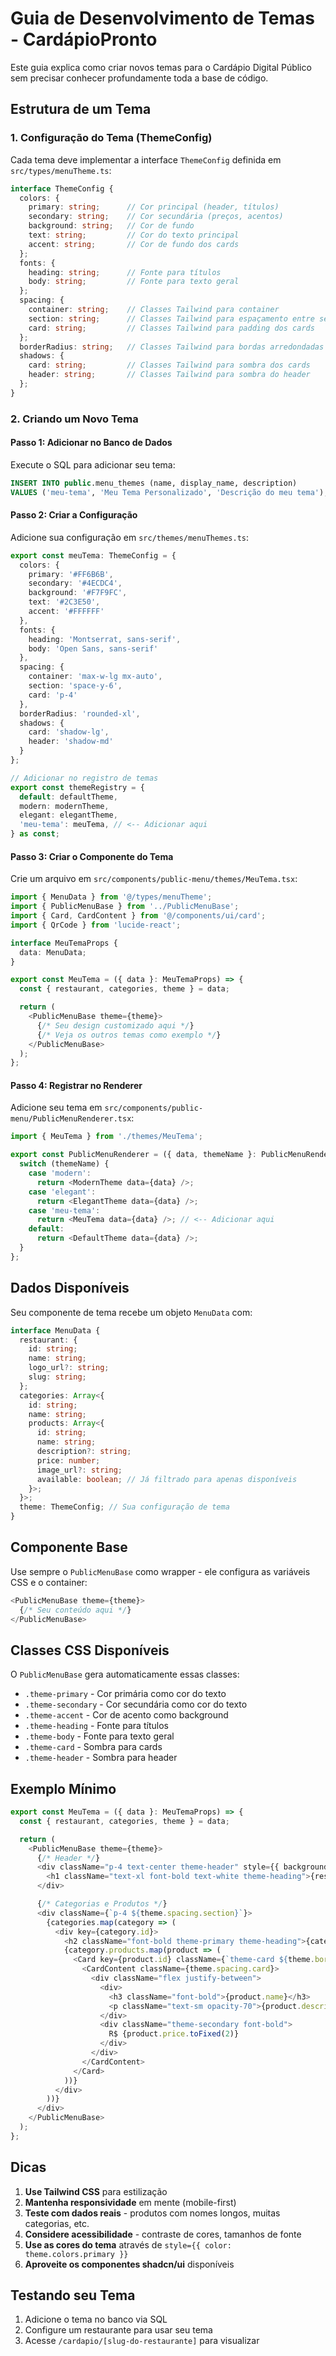
# Guia de Desenvolvimento de Temas - CardápioPronto

Este guia explica como criar novos temas para o Cardápio Digital Público sem precisar conhecer profundamente toda a base de código.

## Estrutura de um Tema

### 1. Configuração do Tema (ThemeConfig)

Cada tema deve implementar a interface `ThemeConfig` definida em `src/types/menuTheme.ts`:

```typescript
interface ThemeConfig {
  colors: {
    primary: string;      // Cor principal (header, títulos)
    secondary: string;    // Cor secundária (preços, acentos)
    background: string;   // Cor de fundo
    text: string;         // Cor do texto principal
    accent: string;       // Cor de fundo dos cards
  };
  fonts: {
    heading: string;      // Fonte para títulos
    body: string;         // Fonte para texto geral
  };
  spacing: {
    container: string;    // Classes Tailwind para container
    section: string;      // Classes Tailwind para espaçamento entre seções
    card: string;         // Classes Tailwind para padding dos cards
  };
  borderRadius: string;   // Classes Tailwind para bordas arredondadas
  shadows: {
    card: string;         // Classes Tailwind para sombra dos cards
    header: string;       // Classes Tailwind para sombra do header
  };
}
```

### 2. Criando um Novo Tema

#### Passo 1: Adicionar no Banco de Dados

Execute o SQL para adicionar seu tema:

```sql
INSERT INTO public.menu_themes (name, display_name, description) 
VALUES ('meu-tema', 'Meu Tema Personalizado', 'Descrição do meu tema');
```

#### Passo 2: Criar a Configuração

Adicione sua configuração em `src/themes/menuThemes.ts`:

```typescript
export const meuTema: ThemeConfig = {
  colors: {
    primary: '#FF6B6B',
    secondary: '#4ECDC4',
    background: '#F7F9FC',
    text: '#2C3E50',
    accent: '#FFFFFF'
  },
  fonts: {
    heading: 'Montserrat, sans-serif',
    body: 'Open Sans, sans-serif'
  },
  spacing: {
    container: 'max-w-lg mx-auto',
    section: 'space-y-6',
    card: 'p-4'
  },
  borderRadius: 'rounded-xl',
  shadows: {
    card: 'shadow-lg',
    header: 'shadow-md'
  }
};

// Adicionar no registro de temas
export const themeRegistry = {
  default: defaultTheme,
  modern: modernTheme,
  elegant: elegantTheme,
  'meu-tema': meuTema, // <-- Adicionar aqui
} as const;
```

#### Passo 3: Criar o Componente do Tema

Crie um arquivo em `src/components/public-menu/themes/MeuTema.tsx`:

```typescript
import { MenuData } from '@/types/menuTheme';
import { PublicMenuBase } from '../PublicMenuBase';
import { Card, CardContent } from '@/components/ui/card';
import { QrCode } from 'lucide-react';

interface MeuTemaProps {
  data: MenuData;
}

export const MeuTema = ({ data }: MeuTemaProps) => {
  const { restaurant, categories, theme } = data;

  return (
    <PublicMenuBase theme={theme}>
      {/* Seu design customizado aqui */}
      {/* Veja os outros temas como exemplo */}
    </PublicMenuBase>
  );
};
```

#### Passo 4: Registrar no Renderer

Adicione seu tema em `src/components/public-menu/PublicMenuRenderer.tsx`:

```typescript
import { MeuTema } from './themes/MeuTema';

export const PublicMenuRenderer = ({ data, themeName }: PublicMenuRendererProps) => {
  switch (themeName) {
    case 'modern':
      return <ModernTheme data={data} />;
    case 'elegant':
      return <ElegantTheme data={data} />;
    case 'meu-tema':
      return <MeuTema data={data} />; // <-- Adicionar aqui
    default:
      return <DefaultTheme data={data} />;
  }
};
```

## Dados Disponíveis

Seu componente de tema recebe um objeto `MenuData` com:

```typescript
interface MenuData {
  restaurant: {
    id: string;
    name: string;
    logo_url?: string;
    slug: string;
  };
  categories: Array<{
    id: string;
    name: string;
    products: Array<{
      id: string;
      name: string;
      description?: string;
      price: number;
      image_url?: string;
      available: boolean; // Já filtrado para apenas disponíveis
    }>;
  }>;
  theme: ThemeConfig; // Sua configuração de tema
}
```

## Componente Base

Use sempre o `PublicMenuBase` como wrapper - ele configura as variáveis CSS e o container:

```typescript
<PublicMenuBase theme={theme}>
  {/* Seu conteúdo aqui */}
</PublicMenuBase>
```

## Classes CSS Disponíveis

O `PublicMenuBase` gera automaticamente essas classes:

- `.theme-primary` - Cor primária como cor do texto
- `.theme-secondary` - Cor secundária como cor do texto
- `.theme-accent` - Cor de acento como background
- `.theme-heading` - Fonte para títulos
- `.theme-body` - Fonte para texto geral
- `.theme-card` - Sombra para cards
- `.theme-header` - Sombra para header

## Exemplo Mínimo

```typescript
export const MeuTema = ({ data }: MeuTemaProps) => {
  const { restaurant, categories, theme } = data;

  return (
    <PublicMenuBase theme={theme}>
      {/* Header */}
      <div className="p-4 text-center theme-header" style={{ backgroundColor: theme.colors.primary }}>
        <h1 className="text-xl font-bold text-white theme-heading">{restaurant.name}</h1>
      </div>

      {/* Categorias e Produtos */}
      <div className={`p-4 ${theme.spacing.section}`}>
        {categories.map(category => (
          <div key={category.id}>
            <h2 className="font-bold theme-primary theme-heading">{category.name}</h2>
            {category.products.map(product => (
              <Card key={product.id} className={`theme-card ${theme.borderRadius}`}>
                <CardContent className={theme.spacing.card}>
                  <div className="flex justify-between">
                    <div>
                      <h3 className="font-bold">{product.name}</h3>
                      <p className="text-sm opacity-70">{product.description}</p>
                    </div>
                    <div className="theme-secondary font-bold">
                      R$ {product.price.toFixed(2)}
                    </div>
                  </div>
                </CardContent>
              </Card>
            ))}
          </div>
        ))}
      </div>
    </PublicMenuBase>
  );
};
```

## Dicas

1. **Use Tailwind CSS** para estilização
2. **Mantenha responsividade** em mente (mobile-first)
3. **Teste com dados reais** - produtos com nomes longos, muitas categorias, etc.
4. **Considere acessibilidade** - contraste de cores, tamanhos de fonte
5. **Use as cores do tema** através de `style={{ color: theme.colors.primary }}`
6. **Aproveite os componentes shadcn/ui** disponíveis

## Testando seu Tema

1. Adicione o tema no banco via SQL
2. Configure um restaurante para usar seu tema
3. Acesse `/cardapio/[slug-do-restaurante]` para visualizar
